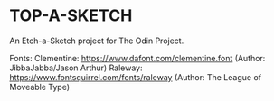 # TOP-A-SKETCH
An Etch-a-Sketch project for The Odin Project.

Fonts:
Clementine: https://www.dafont.com/clementine.font (Author: JibbaJabba/Jason Arthur)
Raleway: https://www.fontsquirrel.com/fonts/raleway (Author: The League of Moveable Type)